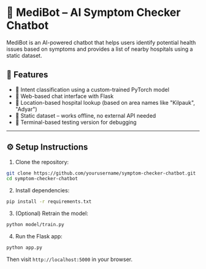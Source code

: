 # 🧠 MediBot – AI Symptom Checker Chatbot

MediBot is an AI-powered chatbot that helps users identify potential health issues based on symptoms and provides a list of nearby hospitals using a static dataset.

## 🚀 Features

- 🤖 Intent classification using a custom-trained PyTorch model
- 💬 Web-based chat interface with Flask
- 📍 Location-based hospital lookup (based on area names like "Kilpauk", "Adyar")
- 📁 Static dataset – works offline, no external API needed
- 🧪 Terminal-based testing version for debugging

---

## ⚙️ Setup Instructions

1. Clone the repository:
```bash
git clone https://github.com/yourusername/symptom-checker-chatbot.git
cd symptom-checker-chatbot
```

2. Install dependencies:
```bash
pip install -r requirements.txt
```

3. (Optional) Retrain the model:
```bash
python model/train.py
```

4. Run the Flask app:
```bash
python app.py
```

Then visit `http://localhost:5000` in your browser.





